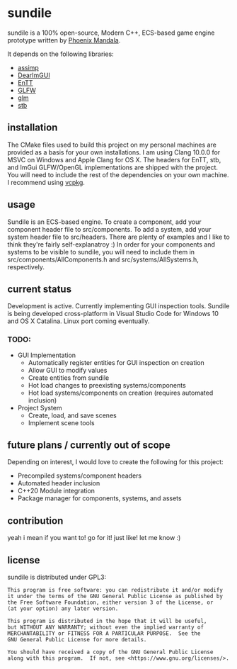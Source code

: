 # sundile

sundile is a 100% open-source, Modern C++, ECS-based game engine prototype written by [Phoenix Mandala](https://github.com/ada-rose-dev).

It depends on the following libraries:

* [assimp](http://assimp.org/)
* [DearImGUI](https://github.com/ocornut/imgui)
* [EnTT](https://github.com/skypjack/entt)
* [GLFW](https://www.glfw.org/)
* [glm](https://glm.g-truc.net/0.9.9/index.html)
* [stb](https://github.com/nothings/stb)

## installation
The CMake files used to build this project on my personal machines are provided as a basis for your own installations. I am using Clang 10.0.0 for MSVC on Windows and Apple Clang for OS X.
The headers for EnTT, stb, and ImGui GLFW/OpenGL implementations are shipped with the project. You will need to include the rest of the dependencies on your own machine. I recommend using [vcpkg](https://github.com/Microsoft/vcpkg).

## usage
Sundile is an ECS-based engine. To create a component, add your component header file to src/components. To add a system, add your system header file to src/headers. There are plenty of examples and I like to think they're fairly self-explanatroy :) In order for your components and systems to be visible to sundile, you will need to include them in src/components/AllComponents.h and src/systems/AllSystems.h, respectively.

## current status
Development is active. Currently implementing GUI inspection tools.
Sundile is being developed cross-platform in Visual Studio Code for Windows 10 and OS X Catalina. Linux port coming eventually.
### TODO:
* GUI Implementation
    * Automatically register entities for GUI inspection on creation
    * Allow GUI to modify values
    * Create entities from sundile
    * Hot load changes to preexisting systems/components
    * Hot load systems/components on creation (requires automated inclusion)
* Project System
    * Create, load, and save scenes
    * Implement scene tools

## future plans / currently out of scope
Depending on interest, I would love to create the following for this project:
* Precompiled systems/component headers
* Automated header inclusion
* C++20 Module integration
* Package manager for components, systems, and assets

## contribution
yeah i mean if you want to! go for it! just like! let me know :)

## license
sundile is distributed under GPL3:
```
This program is free software: you can redistribute it and/or modify
it under the terms of the GNU General Public License as published by
the Free Software Foundation, either version 3 of the License, or
(at your option) any later version.

This program is distributed in the hope that it will be useful,
but WITHOUT ANY WARRANTY; without even the implied warranty of
MERCHANTABILITY or FITNESS FOR A PARTICULAR PURPOSE.  See the
GNU General Public License for more details.

You should have received a copy of the GNU General Public License
along with this program.  If not, see <https://www.gnu.org/licenses/>.
```
